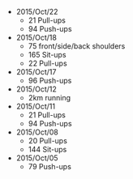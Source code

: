 * 2015/Oct/22
    * 21 Pull-ups
    * 94 Push-ups
* 2015/Oct/18
    * 75 front/side/back shoulders
    * 165 Sit-ups
    * 22 Pull-ups
* 2015/Oct/17
    * 96 Push-ups
* 2015/Oct/12
    * 2km running
* 2015/Oct/11
    * 21 Pull-ups
    * 94 Push-ups
* 2015/Oct/08
    * 20 Pull-ups
    * 144 Sit-ups
* 2015/Oct/05
    * 79 Push-ups

